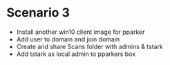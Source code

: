 # Scenario 3
- Install another win10 client image for pparker
- Add user to domain and join domain
- Create and share Scans folder with admins & tstark
- Add tstark as local admin to pparkers box
